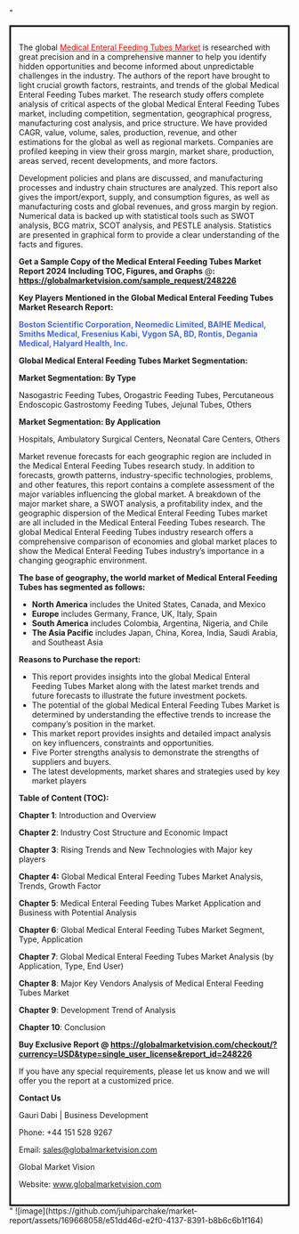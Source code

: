 "<div style='border: 3px solid black; padding: 1em;'>

The global <a style='color: #ff0000;' href='https://globalmarketvision.com/reports/global-medical-enteral-feeding-tubes-market/248226'>Medical Enteral Feeding Tubes Market</a> is researched with great precision and in a comprehensive manner to help you identify hidden opportunities and become informed about unpredictable challenges in the industry. The authors of the report have brought to light crucial growth factors, restraints, and trends of the global Medical Enteral Feeding Tubes market. The research study offers complete analysis of critical aspects of the global Medical Enteral Feeding Tubes market, including competition, segmentation, geographical progress, manufacturing cost analysis, and price structure. We have provided CAGR, value, volume, sales, production, revenue, and other estimations for the global as well as regional markets. Companies are profiled keeping in view their gross margin, market share, production, areas served, recent developments, and more factors.

Development policies and plans are discussed, and manufacturing processes and industry chain structures are analyzed. This report also gives the import/export, supply, and consumption figures, as well as manufacturing costs and global revenues, and gross margin by region. Numerical data is backed up with statistical tools such as SWOT analysis, BCG matrix, SCOT analysis, and PESTLE analysis. Statistics are presented in graphical form to provide a clear understanding of the facts and figures.

<strong>Get a Sample Copy of the Medical Enteral Feeding Tubes Market Report 2024 Including TOC, Figures, and Graphs</strong> @<strong>:</strong><strong> <a style='color: #ff0000;' href='https://globalmarketvision.com/sample_request/248226?utm_source=linkedinPulse&utm_medium=Juhi&utm_campaign=Juhi'><strong>https://globalmarketvision.com/sample_request/248226</strong></a></strong>

<strong>Key Players Mentioned in the Global Medical Enteral Feeding Tubes Market Research Report:</strong>

<strong style='color: #4169e1;'>Boston Scientific Corporation, Neomedic Limited, BAIHE Medical, Smiths Medical, Fresenius Kabi, Vygon SA, BD, Rontis, Degania Medical, Halyard Health, Inc.</strong>

<strong>Global Medical Enteral Feeding Tubes Market Segmentation:</strong>

<strong>Market Segmentation: By Type</strong>

Nasogastric Feeding Tubes, Orogastric Feeding Tubes, Percutaneous Endoscopic Gastrostomy Feeding Tubes, Jejunal Tubes, Others

<strong>Market Segmentation: By Application</strong>

Hospitals, Ambulatory Surgical Centers, Neonatal Care Centers, Others

Market revenue forecasts for each geographic region are included in the Medical Enteral Feeding Tubes research study. In addition to forecasts, growth patterns, industry-specific technologies, problems, and other features, this report contains a complete assessment of the major variables influencing the global market. A breakdown of the major market share, a SWOT analysis, a profitability index, and the geographic dispersion of the Medical Enteral Feeding Tubes market are all included in the Medical Enteral Feeding Tubes research. The global Medical Enteral Feeding Tubes industry research offers a comprehensive comparison of economies and global market places to show the Medical Enteral Feeding Tubes industry’s importance in a changing geographic environment.

<strong>The base of geography, the world market of Medical Enteral Feeding Tubes has segmented as follows:</strong>
<ul>
  <li><strong>North America</strong> includes the United States, Canada, and Mexico</li>
  <li><strong>Europe</strong> includes Germany, France, UK, Italy, Spain</li>
  <li><strong>South America</strong> includes Colombia, Argentina, Nigeria, and Chile</li>
  <li><strong>The Asia Pacific</strong> includes Japan, China, Korea, India, Saudi Arabia, and Southeast Asia</li>
</ul>
<strong>Reasons to Purchase the report:</strong>
<ul>
  <li>This report provides insights into the global Medical Enteral Feeding Tubes Market along with the latest market trends and future forecasts to illustrate the future investment pockets.</li>
  <li>The potential of the global Medical Enteral Feeding Tubes Market is determined by understanding the effective trends to increase the company’s position in the market.</li>
  <li>This market report provides insights and detailed impact analysis on key influencers, constraints and opportunities.</li>
  <li>Five Porter strengths analysis to demonstrate the strengths of suppliers and buyers.</li>
  <li>The latest developments, market shares and strategies used by key market players</li>
</ul>
<strong>Table of Content (TOC): </strong>

<strong>Chapter 1</strong>: Introduction and Overview

<strong>Chapter 2</strong>: Industry Cost Structure and Economic Impact

<strong>Chapter 3</strong>: Rising Trends and New Technologies with Major key players

<strong>Chapter 4:</strong> Global Medical Enteral Feeding Tubes Market Analysis, Trends, Growth Factor

<strong>Chapter 5</strong>: Medical Enteral Feeding Tubes Market Application and Business with Potential Analysis

<strong>Chapter 6</strong>: Global Medical Enteral Feeding Tubes Market Segment, Type, Application

<strong>Chapter 7</strong>: Global Medical Enteral Feeding Tubes Market Analysis (by Application, Type, End User)

<strong>Chapter 8</strong>: Major Key Vendors Analysis of Medical Enteral Feeding Tubes Market

<strong>Chapter 9</strong>: Development Trend of Analysis

<strong>Chapter 10</strong>: Conclusion

<strong>Buy Exclusive Report @</strong><strong> <strong><a style='color: #ff0000;' href='https://globalmarketvision.com/checkout/?currency=USD&type=single_user_license&report_id=248226?utm_source=linkedinPulse&utm_medium=Juhi&utm_campaign=Juhi'>https://globalmarketvision.com/checkout/?currency=USD&type=single_user_license&report_id=248226</a></strong>
</strong>

If you have any special requirements, please let us know and we will offer you the report at a customized price.

<strong>Contact Us</strong>

Gauri Dabi | Business Development

Phone: +44 151 528 9267

Email: <a href='mailto:sales@globalmarketvision.com'>sales@globalmarketvision.com</a>

Global Market Vision

Website: <a href='http://www.globalmarketvision.com/'>www.globalmarketvision.com</a>

</div>"
![image](https://github.com/juhiparchake/market-report/assets/169668058/e51dd46d-e2f0-4137-8391-b8b6c6b1f164)
